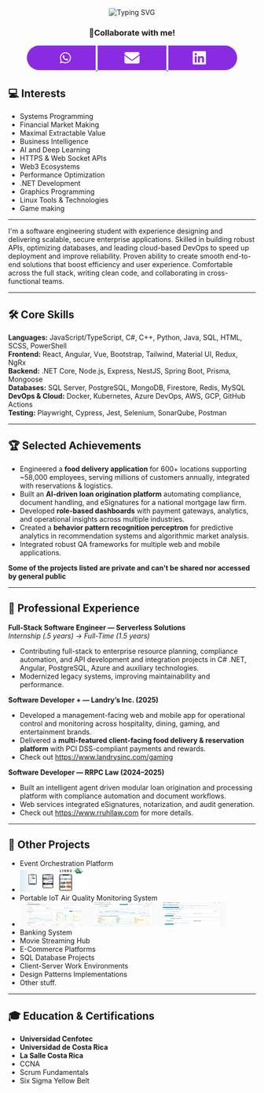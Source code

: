 <div align="center">

<img src="https://readme-typing-svg.demolab.com?font=Fira+Code&size=32&duration=3000&pause=200&color=00FF00&center=true&vCenter=true&width=600&lines=Nova+Stack+Dev" alt="Typing SVG" />


<h3 align="center" style="margin:0; padding:0;">
  <h3>👤Collaborate with me!</h3>
  <a href="https://wa.me/50672049343" target="_blank" rel="noopener noreferrer">
    <img src="https://raw.githubusercontent.com/NovaStackDev/NovaStackDev/main/whatsapp.svg" width="140" height="50" alt="WhatsApp"/>
  </a><!--
  --><a href="mailto:dfiattv@ucenfotec.ac.cr" target="_blank" rel="noopener noreferrer">
    <img src="https://raw.githubusercontent.com/NovaStackDev/NovaStackDev/main/email.svg" width="140" height="50" alt="Email"/>
  </a><!--
  --><a href="https://linkedin.com/in/diego-fiatt" target="_blank" rel="noopener noreferrer">
    <img src="https://raw.githubusercontent.com/NovaStackDev/NovaStackDev/main/linkedIn.svg" width="140" height="50" alt="LinkedIn"/>
  </a>
</h3>

</div>


## 💻 Interests
- Systems Programming
- Financial Market Making
- Maximal Extractable Value
- Business Intelligence
- AI and Deep Learning
- HTTPS & Web Socket APIs
- Web3 Ecosystems
- Performance Optimization
- .NET Development
- Graphics Programming
- Linux Tools & Technologies
- Game making

---

I'm a software engineering student with experience designing and delivering scalable, secure enterprise applications. Skilled in building robust APIs, optimizing databases, and leading cloud-based DevOps to speed up deployment and improve reliability. Proven ability to create smooth end-to-end solutions that boost efficiency and user experience. Comfortable across the full stack, writing clean code, and collaborating in cross-functional teams.

---

## 🛠 Core Skills
**Languages:** JavaScript/TypeScript, C#, C++, Python, Java, SQL, HTML, SCSS, PowerShell  
**Frontend:** React, Angular, Vue, Bootstrap, Tailwind, Material UI, Redux, NgRx  
**Backend:** .NET Core, Node.js, Express, NestJS, Spring Boot, Prisma, Mongoose  
**Databases:** SQL Server, PostgreSQL, MongoDB, Firestore, Redis, MySQL  
**DevOps & Cloud:** Docker, Kubernetes, Azure DevOps, AWS, GCP, GitHub Actions  
**Testing:** Playwright, Cypress, Jest, Selenium, SonarQube, Postman  

---

## 🏆 Selected Achievements
- Engineered a **food delivery application** for 600+ locations supporting ~58,000 employees, serving millions of customers annually, integrated with reservations & logistics.  
- Built an **AI-driven loan origination platform** automating compliance, document handling, and eSignatures for a national mortgage law firm.  
- Developed **role-based dashboards** with payment gateways, analytics, and operational insights across multiple industries.  
- Created a **behavior pattern recognition perceptron** for predictive analytics in recommendation systems and algorithmic market analysis.  
- Integrated robust QA frameworks for multiple web and mobile applications.

**Some of the projects listed are private and can't be shared nor accessed by general public**

---

## 💼 Professional Experience
**Full-Stack Software Engineer — Serverless Solutions**  
_Internship (.5  years) → Full-Time (1.5 years)_  
- Contributing full-stack to enterprise resource planning, compliance automation, and API development and integration projects in C# .NET, Angular, PostgreSQL, Azure and auxiliary technologies.  
- Modernized legacy systems, improving maintainability and performance.

**Software Developer + — Landry’s Inc. (2025)**  
- Developed a management-facing web and mobile app for operational control and monitoring across hospitality, dining, gaming, and entertainment brands.  
- Delivered a **multi-featured client-facing food delivery & reservation platform** with PCI DSS-compliant payments and rewards.
- Check out <a> https://www.landrysinc.com/gaming </a>


**Software Developer — RRPC Law (2024–2025)**  
- Built an intelligent agent driven modular loan origination and processing platform with compliance automation and document workflows.  
- Web services integrated eSignatures, notarization, and audit generation.
- Check out <a> https://www.rruhllaw.com </a> for more details.

---

## 📂 Other Projects
- Event Orchestration Platform
- <img src="https://raw.githubusercontent.com/NovaStackDev/NovaStackDev/main/linko.jpg" width="140" height="50" alt="Linko"/>
- Portable IoT Air Quality Monitoring System
- <img src="https://raw.githubusercontent.com/NovaStackDev/NovaStackDev/main/zhenAir.jpg" width="140" height="50" alt="ZhenAir"/><img src="https://raw.githubusercontent.com/NovaStackDev/NovaStackDev/main/zhenAir_.jpg" width="140" height="50" alt="ZhenAir_"/><img src="https://raw.githubusercontent.com/NovaStackDev/NovaStackDev/main/zhen_Air_.jpg" width="140" height="50" alt="Zhen_Air_"/>
- Banking System  
- Movie Streaming Hub  
- E-Commerce Platforms  
- SQL Database Projects  
- Client-Server Work Environments  
- Design Patterns Implementations  
- Other stuff.
  
---

## 🎓 Education & Certifications
- **Universidad Cenfotec**
- **Universidad de Costa Rica**
- **La Salle Costa Rica**
- CCNA  
- Scrum Fundamentals  
- Six Sigma Yellow Belt
